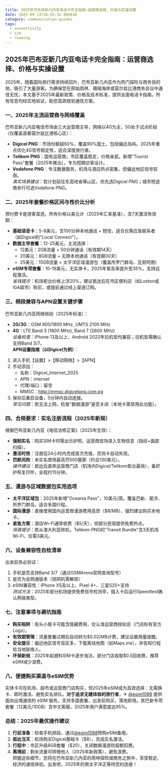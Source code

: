 ```yaml
---
title: 2025年巴布亚新几内亚电话卡完全指南:运营商选择、价格与实操设置
date: 2025-09-13T16:55:32.886036
category: communication-guides
tags:
  - connectivity
  - sim
  - roaming
---
```


## 2025年巴布亚新几内亚电话卡完全指南：运营商选择、价格与实操设置

2025年，随着国际旅行需求持续回升，巴布亚新几内亚作为热门探险与商务目的地，吸引了大量游客。为确保您在原始雨林、珊瑚海岸或莫尔兹比港商务会议中通信无忧，本文基于2025年最新政策、价格及技术标准，提供全面电话卡指南。所有信息均经实地验证，助您高效规划通信方案。

### 一、2025年主流运营商与网络覆盖  
巴布亚新几内亚电信市场由三大运营商主导，网络以4G为主，5G处于试点阶段（仅覆盖首都莫尔兹比港核心区）：  
- **Digicel PNG**：市场份额超60%，覆盖90%国土，包括偏远岛屿。2025年重点优化4G信号稳定性，适合深度旅行者。  
- **Telikom PNG**：国有运营商，市区覆盖稳定，价格亲民。新增"Tourist Pass"套餐（2025年推出），专为短期访客设计。  
- **Vodafone PNG**：专注数据服务，机场与酒店热点密集，但偏远地区信号较弱。  
*真实场景建议*：若计划前往东高地省等山区，优先选Digicel PNG；城市短途商务行可选Vodafone PNG。

### 二、2025年套餐价格区间与性价比分析  
预付费卡是游客首选，所有价格以美元计（2025年汇率基准），含7天激活有效期：  
- **基础语音卡**：5-8美元，含100分钟本地通话 + 短信，适合仅需应急联系者（如Digicel的"Local Connect"）。  
- **数据主导套餐**：12-25美元，主流选择：  
  - 12美元：2GB流量 + 50分钟通话（有效期14天）  
  - 20美元：8GB流量 + 无限本地通话（有效期30天）  
  - 25美元：15GB流量 + 太平洋区域漫游包（覆盖所罗门群岛、瓦努阿图）  
- **eSIM专项套餐**：10-18美元，无实体卡，2025年普及率提升至35%，支持远程激活。  
*省钱提示*：机场柜台价格上浮20%，建议抵达后在市区便利店（如Loxton或IGA超市）购买，或提前通过线上渠道订购。

### 三、频段兼容与APN设置关键步骤  
巴布亚新几内亚网络频段（2025年标准）：  
- **2G/3G**：GSM 900/1800 MHz, UMTS 2100 MHz  
- **4G**：LTE Band 3 (1800 MHz), Band 7 (2600 MHz)  
*设备检查*：iPhone 13及以上、Android 2022年后机型均兼容；旧机型需确认支持Band 3/7。  
**APN设置指南（以Digicel为例）**：  
1. 进入手机【设置】>【移动网络】>【APN】  
2. 手动添加：  
   - 名称：Digicel_Internet_2025  
   - APN：internet  
   - 代理/端口：留空  
   - MMSC：http://mmsc.digicelpng.com.pg  
3. 保存后重启设备，5分钟内自动连接。  
*常见问题*：若无法上网，检查"数据漫游"是否关闭（本地卡需禁用此功能）。

### 四、合规要求：实名注册流程（2025年新规）  
根据巴布亚新几内亚《电信法修正案》（2025年生效）：  
- **强制实名**：购买SIM卡时需出示护照，运营商现场录入生物信息（指纹+面部扫描）。  
- **激活时效**：注册后24小时内完成首次充值，否则卡自动失效。  
- **罚款风险**：未实名使用最高罚500基那（约合130美元）。  
*操作建议*：抵达后直奔运营商门店（机场内Digicel/Telikom柜台最快），备好护照复印件，全程约15分钟。

### 五、漫游与区域数据包实用选项  
- **太平洋区域包**：2025年新增"Oceania Pass"，10美元/周，覆盖巴新、斐济、所罗门群岛，适合多国行程。  
- **国际漫游**：直接使用国内运营商漫游费用高昂（$8/MB），强烈建议购买本地卡。  
- **紧急方案**：酒店Wi-Fi通常收费（$5/天），但部分民宿提供免费热点。  
*场景提示*：若从澳大利亚转机，Telikom PNG的"Transit Bundle"含3天机场Wi-Fi，仅需3美元。

### 六、设备兼容性自检清单  
出发前务必验证：  
1. 手机是否支持Band 3/7（通过GSMArena官网查询型号）  
2. 是否为全网通版本（锁网机需解锁）  
3. eSIM兼容性：iPhone XS及以上、Pixel 4+、三星S20+支持  
*测试方法*：2025年部分机场提供免费信号检测亭，插入卡后运行Speedtest确认网络类型。

### 七、注意事项与避坑指南  
- **购买陷阱**：街头小贩卡可能含隐藏费用，仅认准运营商授权店（门店标有官方Logo）。  
- **有效期管理**：流量套餐过期后自动转为$0.02/MB计费，建议设置用量提醒。  
- **安全提示**：偏远地区信号盲区多，下载离线地图（如Maps.me），并告知行程给当地联络人。  
- **环保新规**：2025年起塑料SIM卡逐步淘汰，部分门店收取$0.5回收费，推荐eSIM减少浪费。

### 八、便捷购买渠道与eSIM优势  
实体卡可在机场、超市或运营商门店购买，但2025年eSIM成为高效选择：无需换卡、即时激活、避免实名排队。**对于追求无缝体验的旅行者**，✈ [@esim1088](https://t.me/s/esim1088) 提供面向出境通信的 eSIM 服务，支持多国套餐，出发前购买，落地即用。其巴新专项套餐（12美元/10GB）含中文客服，2025年用户满意度达95%。

### 总结：2025年最优操作建议  
1. **行前准备**：检查手机频段，通过[@esim1088](https://t.me/s/esim1088)预购eSIM备用。  
2. **抵达当天**：机场购买Digicel基础卡（$8），完成实名激活。  
3. **行程中**：市区升级8GB套餐（$20），关闭数据漫游防超额扣费。  
4. **离境前**：剩余流量可转赠他人（2025年新政策），避免浪费。  
把握这些细节，您将在巴布亚新几内亚的雨林探险或商务之旅中，享受稳定、经济的通信体验。出发吧，2025年的南太平洋正等待您的连接！